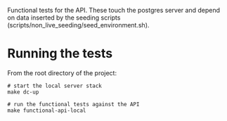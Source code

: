 Functional tests for the API. These touch the postgres server and depend on
data inserted by the seeding scripts (scripts/non_live_seeding/seed_environment.sh).

# Running the tests

From the root directory of the project:

```
# start the local server stack
make dc-up

# run the functional tests against the API
make functional-api-local
```
